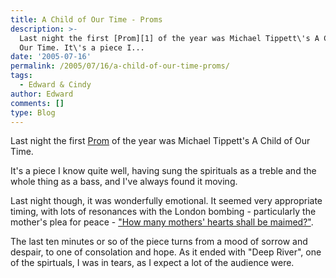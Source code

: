 ```yaml
---
title: A Child of Our Time - Proms
description: >-
  Last night the first [Prom][1] of the year was Michael Tippett\'s A Child of
  Our Time. It\'s a piece I...
date: '2005-07-16'
permalink: /2005/07/16/a-child-of-our-time-proms/
tags:
  - Edward & Cindy
author: Edward
comments: []
type: Blog
---
```


Last night the first [Prom][1] of the year was Michael Tippett\'s A
Child of Our Time.

It\'s a piece I know quite well, having sung the spirituals as a treble
and the whole thing as a bass, and I\'ve always found it moving.

Last night though, it was wonderfully emotional. It seemed very
appropriate timing, with lots of resonances with the London bombing -
particularly the mother\'s plea for peace - [\"How many mothers\' hearts
shall be maimed?\"][2].

The last ten minutes or so of the piece turns from a mood of sorrow and
despair, to one of consolation and hope. As it ended with \"Deep
River\", one of the spirtuals, I was in tears, as I expect a lot of the
audience were.



[1]: https://www.bbc.co.uk/proms/
[2]: https://news.bbc.co.uk/1/hi/uk/4671367.stm
